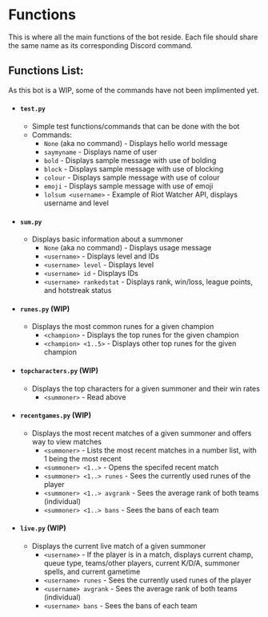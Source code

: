 # Functions
This is where all the main functions of the bot reside. Each file should share the same name as its corresponding Discord command.

## **Functions List:**
As this bot is a WIP, some of the commands have not been implimented yet.

- #### `test.py`
  - Simple test functions/commands that can be done with the bot
  - Commands:
    - `None` (aka no command) - Displays hello world message
    - `saymyname` - Displays name of user
    - `bold` - Displays sample message with use of bolding
    - `block` - Displays sample message with use of blocking
    - `colour` - Displays sample message with use of colour
    - `emoji` - Displays sample message with use of emoji
    - `lolsum <username>` - Example of Riot Watcher API, displays username and level
- #### `sum.py`
  - Displays basic information about a summoner 
    - `None` (aka no command) - Displays usage message
    - `<username>` - Displays level and IDs
    - `<username> level` - Displays level
    - `<username> id` - Displays IDs
    - `<username> rankedstat` - Displays rank, win/loss, league points, and hotstreak status
- #### `runes.py` (WIP)
  - Displays the most common runes for a given champion
    - `<champion>` - Displays the top runes for the given champion
    - `<champion> <1..5>` - Displays other top runes for the given champion 
- #### `topcharacters.py` (WIP)
  - Displays the top characters for a given summoner and their win rates
    - `<summoner>` - Read above
- #### `recentgames.py` (WIP)
  - Displays the most recent matches of a given summoner and offers way to view matches
     - `<summoner>` - Lists the most recent matches in a number list, with 1 being the most recent
     - `<summoner> <1..>` - Opens the specifed recent match
     - `<summoner> <1..> runes` - Sees the currently used runes of the player
     - `<summoner> <1..> avgrank` - Sees the average rank of both teams (individual)
     - `<summoner> <1..> bans` - Sees the bans of each team 
- #### `live.py` (WIP)
   - Displays the current live match of a given summoner
     - `<username>` - If the player is in a match, displays current champ, queue type, teams/other players, current K/D/A, summoner spells, and current gametime
     - `<username> runes` - Sees the currently used runes of the player
     - `<username> avgrank` - Sees the average rank of both teams (individual)
     - `<username> bans` - Sees the bans of each team 